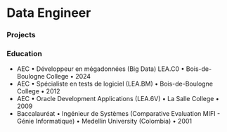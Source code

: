 # Data Engineer

### Projects



### Education
*  AEC • Développeur en mégadonnées (Big Data) LEA.C0 • Bois-de-Boulogne College • 2024
*  AEC • Spécialiste en tests de logiciel (LEA.BM) • Bois-de-Boulogne College • 2012
*  AEC • Oracle Development Applications (LEA.6V)	• La Salle College • 2009
*  Baccalauréat • Ingénieur de Systèmes (Comparative Evaluation MIFI  - Génie Informatique) • Medellin University (Colombia) • 2001


